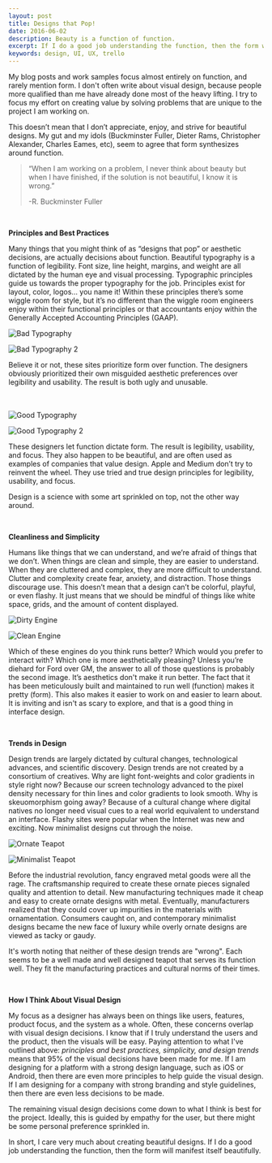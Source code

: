```yaml
---
layout: post
title: Designs that Pop!
date: 2016-06-02
description: Beauty is a function of function.
excerpt: If I do a good job understanding the function, then the form will manifest itself beautifully.
keywords: design, UI, UX, trello
---
```


My blog posts and work samples focus almost entirely on function, and rarely mention form. I don't often write about visual design, because people more qualified than me have already done most of the heavy lifting. I try to focus my effort on creating value by solving problems that are unique to the project I am working on.

This doesn’t mean that I don’t appreciate, enjoy, and strive for beautiful designs. My gut and my idols (Buckminster Fuller, Dieter Rams, Christopher Alexander, Charles Eames, etc), seem to agree that form synthesizes around function.

>“When I am working on a problem, I never think about beauty but when I have finished, if the solution is not beautiful, I know it is wrong.”
>
>-R. Buckminster Fuller

<br>

**Principles and Best Practices**

Many things that you might think of as “designs that pop” or aesthetic decisions, are actually decisions about function. Beautiful typography is a function of legibility. Font size, line height, margins, and weight are all dictated by the human eye and visual processing. Typographic principles guide us towards the proper typography for the job. Principles exist for layout, color, logos… you name it! Within these principles there’s some wiggle room for style, but it’s no different than the wiggle room engineers enjoy within their functional principles or that accountants enjoy within the Generally Accepted Accounting Principles (GAAP).

![Bad Typography](/images/badtypography.png)

![Bad Typography 2](/images/badtypography2.png)

Believe it or not, these sites prioritize form over function. The designers obviously prioritized their own misguided aesthetic preferences over legibility and usability. The result is both ugly and unusable.
<br>
<br>
<br>

![Good Typography](/images/goodtypography.png)

![Good Typography 2](/images/goodtypography1.png)

These designers let function dictate form. The result is legibility, usability, and focus. They also happen to be beautiful, and are often used as examples of companies that value design. Apple and Medium don’t try to reinvent the wheel. They use tried and true design principles for legibility, usability, and focus. 
<br>

Design is a science with some art sprinkled on top, not the other way around.

<br>

**Cleanliness and Simplicity**

Humans like things that we can understand, and we’re afraid of things that we don’t. When things are clean and simple, they are easier to understand. When they are cluttered and complex, they are more difficult to understand. Clutter and complexity create fear, anxiety, and distraction. Those things discourage use. This doesn’t mean that a design can’t be colorful, playful, or even flashy. It just means that we should be mindful of things like white space, grids, and the amount of content displayed.

![Dirty Engine](/images/dirtyengine.png)

![Clean Engine](/images/cleanengine.png)

Which of these engines do you think runs better? Which would you prefer to interact with? Which one is more aesthetically pleasing? Unless you’re diehard for Ford over GM, the answer to all of those questions is probably the second image. It’s aesthetics don't make it run better. The fact that it has been meticulously built and maintained to run well (function) makes it pretty (form). This also makes it easier to work on and easier to learn about. It is inviting and isn't as scary to explore, and that is a good thing in interface design.

<br>

**Trends in Design**

Design trends are largely dictated by cultural changes, technological advances, and scientific discovery. Design trends are not created by a consortium of creatives. Why are light font-weights and color gradients in style right now? Because our screen technology advanced to the pixel density necessary for thin lines and color gradients to look smooth. Why is skeuomorphism going away? Because of a cultural change where digital natives no longer need visual cues to a real world equivalent to understand an interface. Flashy sites were popular when the Internet was new and exciting. Now minimalist designs cut through the noise.

![Ornate Teapot](/images/ornateteapot.png)

![Minimalist Teapot](/images/minimalteapot.png) 

Before the industrial revolution, fancy engraved metal goods were all the rage. The craftsmanship required to create these ornate pieces signaled quality and attention to detail. New manufacturing techniques made it cheap and easy to create ornate designs with metal. Eventually, manufacturers realized that they could cover up impurities in the materials with ornamentation. Consumers caught on, and contemporary minimalist designs became the new face of luxury while overly ornate designs are viewed as tacky or gaudy.

It's worth noting that neither of these design trends are "wrong". Each seems to be a well made and well designed teapot that serves its function well. They fit the manufacturing practices and cultural norms of their times. 

<br>

**How I Think About Visual Design**

My focus as a designer has always been on things like users, features, product focus, and the system as a whole. Often, these concerns overlap with visual design decisions. I know that if I truly understand the users and the product, then the visuals will be easy. Paying attention to what I've outlined above: *principles and best practices, simplicity, and design trends* means that 95% of the visual decisions have been made for me. If I am designing for a platform with a strong design language, such as iOS or Android, then there are even more principles to help guide the visual design. If I am designing for a company with strong branding and style guidelines, then there are even less decisions to be made.

The remaining visual design decisions come down to what I think is best for the project. Ideally, this is guided by empathy for the user, but there might be some personal preference sprinkled in. 

In short, I care very much about creating beautiful designs. If I do a good job understanding the function, then the form will manifest itself beautifully.

